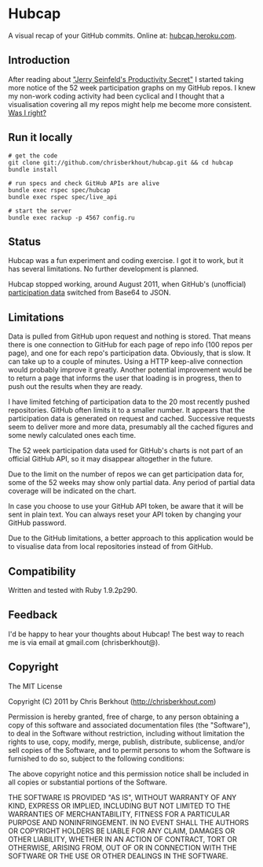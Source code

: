 # Hubcap

A visual recap of your GitHub commits.
Online at: [hubcap.heroku.com](http://hubcap.heroku.com).

## Introduction

After reading about ["Jerry Seinfeld's Productivity Secret"](http://lifehacker.com/281626/jerry-seinfelds-productivity-secret)
I started taking more notice of the 52 week participation graphs on my GitHub
repos. I knew my non-work coding activity had been cyclical and I thought that
a visualisation covering all my repos might help me become more consistent.
[Was I right?](http://hubcap.heroku.com/chrisberkhout)

## Run it locally

    # get the code
    git clone git://github.com/chrisberkhout/hubcap.git && cd hubcap
    bundle install
    
    # run specs and check GitHub APIs are alive
    bundle exec rspec spec/hubcap 
    bundle exec rspec spec/live_api
    
    # start the server
    bundle exec rackup -p 4567 config.ru

## Status

Hubcap was a fun experiment and coding exercise. I got it to work, but it has
several limitations. No further development is planned.

Hubcap stopped working, around August 2011, when GitHub's (unofficial) 
[participation data](https://github.com/chrisberkhout/hubcap/graphs/participation)
switched from Base64 to JSON.

## Limitations

Data is pulled from GitHub upon request and nothing is stored. That means there 
is one connection to GitHub for each page of repo info (100 repos per page), 
and one for each repo's participation data. Obviously, that is slow. It can
take up to a couple of minutes. Using a HTTP keep-alive connection would
probably improve it greatly. Another potential improvement would be to return
a page that informs the user that loading is in progress, then to push out the
results when they are ready.

I have limited fetching of participation data to the 20 most recently pushed
repositories. GitHub often limits it to a smaller number. It appears that the
participation data is generated on request and cached. Successive requests
seem to deliver more and more data, presumably all the cached figures and some
newly calculated ones each time. 

The 52 week participation data used for GitHub's charts is not part of an 
official GitHub API, so it may disappear altogether in the future.

Due to the limit on the number of repos we can get participation data for,
some of the 52 weeks may show only partial data. Any period of partial data
coverage will be indicated on the chart.

In case you choose to use your GitHub API token, be aware that it will be sent
in plain text. You can always reset your API token by changing your GitHub
password.

Due to the GitHub limitations, a better approach to this application would be to
visualise data from local repositories instead of from GitHub.

## Compatibility

Written and tested with Ruby 1.9.2p290.

## Feedback

I'd be happy to hear your thoughts about Hubcap!
The best way to reach me is via email at gmail.com (chrisberkhout@).

## Copyright

The MIT License

Copyright (C) 2011 by Chris Berkhout (http://chrisberkhout.com)

Permission is hereby granted, free of charge, to any person obtaining a copy
of this software and associated documentation files (the "Software"), to deal
in the Software without restriction, including without limitation the rights
to use, copy, modify, merge, publish, distribute, sublicense, and/or sell
copies of the Software, and to permit persons to whom the Software is
furnished to do so, subject to the following conditions:

The above copyright notice and this permission notice shall be included in
all copies or substantial portions of the Software.

THE SOFTWARE IS PROVIDED "AS IS", WITHOUT WARRANTY OF ANY KIND, EXPRESS OR
IMPLIED, INCLUDING BUT NOT LIMITED TO THE WARRANTIES OF MERCHANTABILITY,
FITNESS FOR A PARTICULAR PURPOSE AND NONINFRINGEMENT. IN NO EVENT SHALL THE
AUTHORS OR COPYRIGHT HOLDERS BE LIABLE FOR ANY CLAIM, DAMAGES OR OTHER
LIABILITY, WHETHER IN AN ACTION OF CONTRACT, TORT OR OTHERWISE, ARISING FROM,
OUT OF OR IN CONNECTION WITH THE SOFTWARE OR THE USE OR OTHER DEALINGS IN
THE SOFTWARE.
